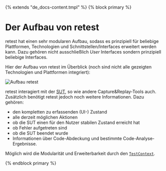 {% extends "de_docs-content.tmpl" %}
{% block primary %}

Der Aufbau von retest
=====================

retest hat einen sehr modularen Aufbau, sodass es prinzipiell für beliebige Plattformen, Technologien und Schnittstellen/Interfaces erweitert werden kann.
Dazu gehören nicht ausschließlich *User* Interfaces sondern prinzipiell beliebige Interfaces.

Hier der Aufbau von retest im Überblick (noch sind nicht alle gezeigten Technologien und Plattformen integriert):

![Aufbau retest](architecture.png)

retest interagiert mit der [SUT](../testprozess/was-ist-die-sut.md), so wie andere Capture&Replay-Tools auch.
Zusätzlich benötigt retest jedoch noch weitere Informationen. Dazu gehören:

*   den kompletten zu erfassenden (UI-) Zustand
*   alle derzeit möglichen Aktionen
*   ob die SUT einen für den Nutzer stabilen Zustand erreicht hat
*   ob Fehler aufgetreten sind
*   ob die SUT beendet wurde
*   Informationen über Code-Abdeckung und bestimmte Code-Analyse-Ergebnisse.

Möglich wird die Modularität und Erweiterbarkeit durch den [`TestContext`](testcontext.md).

{% endblock primary %}